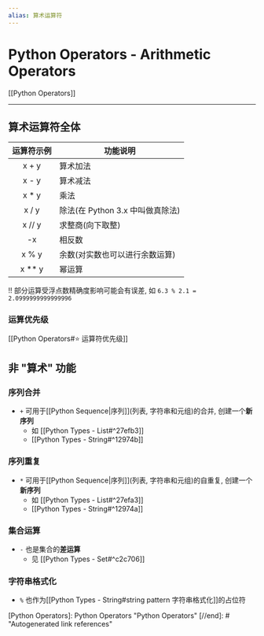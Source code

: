 ```yaml
---
alias: 算术运算符
---
```


# Python Operators - Arithmetic Operators

[[Python Operators]]

---

## 算术运算符全体

| 运算符示例 | 功能说明                         |
|:----------:|--------------------------------|
|   x + y    | 算术加法                         |
|   x - y    | 算术减法                         |
|   x * y    | 乘法                             |
|   x / y    | 除法(在 Python 3.x 中叫做真除法) |
|   x // y   | 求整商(向下取整)                 |
|     -x     | 相反数                           |
|   x % y    | 余数(对实数也可以进行余数运算)   |
|   x ** y   | 幂运算                           |

!! 部分运算受浮点数精确度影响可能会有误差, 如 `6.3 % 2.1 = 2.0999999999999996`

### 运算优先级

[[Python Operators#⭐️ 运算符优先级]]

## 非 "算术" 功能

### 序列合并

* `+` 可用于[[Python Sequence|序列]](列表, 字符串和元组)的合并, 创建一个**新序列**
    * 如 [[Python Types - List#^27efb3]]
    * [[Python Types - String#^12974b]]

### 序列重复

* `*` 可用于[[Python Sequence|序列]](列表, 字符串和元组)的自重复, 创建一个**新序列**
    * 如 [[Python Types - List#^27efa3]]
    * [[Python Types - String#^12974a]]

### 集合运算

* `-` 也是集合的**差运算**
    * 见 [[Python Types - Set#^c2c706]]

### 字符串格式化

* `%` 也作为[[Python Types - String#string pattern 字符串格式化]]的占位符

[//begin]: # "Autogenerated link references for markdown compatibility"
[Python Operators]: Python Operators "Python Operators"
[//end]: # "Autogenerated link references"